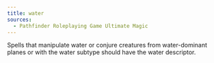 ```yaml
---
title: water
sources:
  - Pathfinder Roleplaying Game Ultimate Magic
---
```


Spells that manipulate water or conjure creatures from water-dominant planes or with the water subtype should have the water descriptor.
